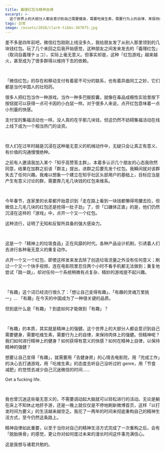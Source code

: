 ```yaml
---
title: 義理红包与精神自律
excerpt: >-
  这个世界上的大部分人都会意识到自己需要健身，需要吃维生素，需要行为上的自律，来保持肉体上的强健。但精神呢？我们如何进行精神上的健身？如何获得有意义的快感？如何在精神上自律，以保持精神的强健？
tags: 日常
image: /assets/2018/clark-tibbs-367075.jpg
---
```


差不多是四年前吧，微信红包刚刚上线没多久，我给朋友发了从别人那里领到的几块钱红包。玩了几个来回之后我开始感觉，这种朋友之间发来发去的「義理红包」（取词自義理チョコ），实际上毫无意义。但事实却是，这种「红包游戏」越来越火，甚至成为了很多群得以维持下去的依赖。

<br>

「微信红包」的存在和移动支付有着密不可分的联系，也有着异曲同工之妙，它们都是当代中国人的壮阳药。

很多人把红包当作一种游戏，当作一种多巴胺胶囊，就像在毒品成瘾性实验里按下按钮就可以获得一点可卡因的小白鼠一样。对于很多人来说，点开红包意味着一点小剂量的快感。

支付宝的集福活动也一样。没人真的在乎那几块钱，但这仍然不妨碍集福活动在线上线下成为一个相当热门的谈资。

<br>

但人们在过年时越是沉浸在这种毫无意义的机械动作中，无疑只会让真正有意义、有价值的沟通慢慢绝种。

之前有人邀请我加入某个「知乎高赞答主群」，本着多认识几个朋友的心态我欣然同意，结果在加群之前该「群主」提出，进群之后要先发个红包。我瞬间就对该群失去了任何兴趣。我难以想象一个建立在知乎社区头部用户的基础上，目标应当是产生有意义讨论的群，需要靠几毛几块钱的红包来维系。

<br>

今年春节，连家里的长辈都开始意识到「走在路上看到一块钱都懒得弯腰去捡，但微信上几毛几块的红包还是抢得一肚子劲」了，但「口嫌体正直」的是，他们仍然沉浸在这样的「游戏」中，点开一个又一个红包。

这种流行，证明了无知和反智所具备的强大感染力。

<br>

这是一个「精神上的垃圾食品」正在风靡的时代。各种产品设计机制，引诱着人们去进行各种毫无意义的重复动作。

点开一个又一个红包，即使这样发来发去除了创造垃圾流量之外没有任何意义；刷过一个又一个快手视频，连在电影院里忍住两个小时不看手机都无法做到；重复地尝试「跳一跳」，却对任何一个系统稍微有点复杂、精妙的游戏提不起兴趣。

<br>

「有趣」这个词已经流行很久了：「想让自己变得有趣」、「有趣的灵魂万里挑一」… 「有趣」在今天的中国成为了一种很关键的品质。

但到底什么是「有趣」？到底如何才能做到「有趣」？

<br>

「有趣」的本质，其实就是精神上的强健。这个世界上的大部分人都会意识到自己需要健身，需要吃维生素，需要行为上的自律，来保持肉体上的强健。但精神呢？我们如何进行精神上的健身？如何获得有意义的快感？如何在精神上自律，以保持精神的强健？

想要让自己变得「有趣」，就需要用「去健身房」的心情去电影院，用「完成工作」的决心去打通游戏，用「吃维生素」的态度去听自己没听过的 genre，用「节食减肥」的觉悟去减少自己沉迷微信的时间……

Get a fucking life.

<br>

我也曾沉迷这些毫无意义的，不需要调动起大脑就可以轻松进行的活动。无论是躺在床上不知休止地肝手游，还是一晚上就仅仅是不停地刷新微博首页，这样「以打发时间为要义」的生活越来越空乏。我花了一两年的时间来彻底重构自己的精神生活方式，至今仍然这条路上。

精神自律如此重要，以至于当你对自己的精神生活方式完成了一次重构之后，会有「脱胎换骨」的感觉，更让你对如何度过未来的漫长时间这件事充满信心。

这是我想与诸君共勉的。
